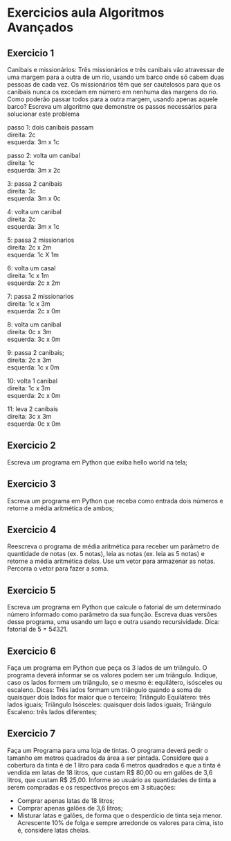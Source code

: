 # Exercicios aula Algoritmos Avançados

## Exercicio 1  

Canibais e missionários: Três missionários e três canibais vão atravessar de uma margem 
para a outra de um rio, usando um barco onde só cabem duas pessoas de cada vez. Os 
missionários têm que ser cautelosos para que os canibais nunca os excedam em número 
em nenhuma das margens do rio. Como poderão passar todos para a outra margem, 
usando apenas aquele barco? Escreva um algoritmo que demonstre os passos 
necessários para solucionar este problema

passo 1: dois canibais passam  
direita: 2c  
esquerda: 3m x 1c  

passo 2: volta um canibal  
direita: 1c  
esquerda: 3m x 2c  

3: passa 2 canibais  
direita: 3c  
esquerda: 3m x 0c  

4: volta um canibal  
direita: 2c  
esquerda: 3m x 1c  

5: passa 2 missionarios  
direita: 2c x 2m  
esquerda: 1c X 1m  

6: volta um casal  
direita: 1c x 1m  
esquerda: 2c x 2m  

7: passa 2 missionarios  
direita: 1c x 3m  
esquerda: 2c x 0m  

8: volta um canibal  
direita: 0c x 3m  
esquerda: 3c x 0m  

9: passa 2 canibais;  
direita: 2c x 3m  
esquerda: 1c x 0m  

10: volta 1 canibal  
direita: 1c x 3m  
esquerda: 2c x 0m  

11: leva 2 canibais  
direita: 3c x 3m  
esquerda: 0c x 0m  


## Exercicio 2  

Escreva um programa em Python que exiba hello world na tela;  

## Exercicio 3  

Escreva um programa em Python que receba como entrada dois números e retorne a
média aritmética de ambos;

## Exercicio 4  

Reescreva o programa de média aritmética para receber um parâmetro de quantidade
de notas (ex. 5 notas), leia as notas (ex. leia as 5 notas) e retorne a média aritmética
delas. Use um vetor para armazenar as notas. Percorra o vetor para fazer a soma.

## Exercicio 5  

Escreva um programa em Python que calcule o fatorial de um determinado número
informado como parâmetro da sua função. Escreva duas versões desse programa, uma
usando um laço e outra usando recursividade. Dica: fatorial de 5 = 5*4*3*2*1.

## Exercicio 6  

Faça um programa em Python que peça os 3 lados de um triângulo. O programa deverá
informar se os valores podem ser um triângulo. Indique, caso os lados formem um
triângulo, se o mesmo é: equilátero, isósceles ou escaleno.
Dicas:
Três lados formam um triângulo quando a soma de quaisquer dois lados for maior que
o terceiro;
Triângulo Equilátero: três lados iguais;
Triângulo Isósceles: quaisquer dois lados iguais;
Triângulo Escaleno: três lados diferentes;

## Exercicio 7  

Faça um Programa para uma loja de tintas. O programa deverá pedir o tamanho em
metros quadrados da área a ser pintada. Considere que a cobertura da tinta é de 1 litro
para cada 6 metros quadrados e que a tinta é vendida em latas de 18 litros, que custam
R$ 80,00 ou em galões de 3,6 litros, que custam R$ 25,00.
Informe ao usuário as quantidades de tinta a serem compradas e os respectivos preços
em 3 situações:
- Comprar apenas latas de 18 litros;
- Comprar apenas galões de 3,6 litros;
- Misturar latas e galões, de forma que o desperdício de tinta seja menor.
Acrescente 10% de folga e sempre arredonde os valores para cima, isto é,
considere latas cheias.